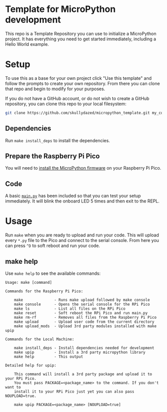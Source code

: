 # Template for MicroPython development

This repo is a Template Repository you can use to initialize a MicroPython project. It has everything you need to get started immediately, including a Hello World example.

# Setup

To use this as a base for your own project click "Use this template" and follow the prompts to create your own repository. From there you can clone that repo and begin to modify for your purposes.

If you do not have a GitHub account, or do not wish to create a GitHub repository, you can clone this repo to your local filesystem:

```bash
git clone https://github.com/skullydazed/micropython_template.git my_cool_project
```

## Dependencies

Run `make install_deps` to install the dependencies.

## Prepare the Raspberry Pi Pico

You will need to [install the MicroPython firmware](https://www.raspberrypi.com/documentation/microcontrollers/micropython.html#drag-and-drop-micropython) on your Raspberry Pi Pico.

## Code

A basic [`main.py`](main.py) has been included so that you can test your setup immediately. It will blink the onboard LED 5 times and then exit to the REPL.

# Usage

Run `make` when you are ready to upload and run your code. This will upload every `*.py` file to the Pico and connect to the serial console. From here you can press `^D` to soft reboot and run your code.

## make help

Use `make help` to see the available commands:

```
Usage: make [command]

Commands for the Raspberry Pi Pico:

    make              - Runs make upload followed by make console
    make console      - Opens the serial console for the RPi Pico
    make ls           - List all files on the RPi Pico
    make reset        - Soft reboot the RPi Pico and run main.py
    make rm-rf        - Removes all files from the Raspberry Pi Pico
    make upload       - Upload user code from the current directory
    make upload_mods  - Upload 3rd party modules installed with make upip

Commands for the Local Machine:

    make install_deps - Install dependencies needed for development
    make upip         - Install a 3rd party micropython library
    make help         - This output

Detailed help for upip:

    This command will install a 3rd party package and upload it to your RPi Pico.
    You must pass PACKAGE=<package_name> to the command. If you don't want to
    install it to your RPi Pico just yet you can also pass NOUPLOAD=true.

    make upip PACKAGE=<package_name> [NOUPLOAD=true]
```
